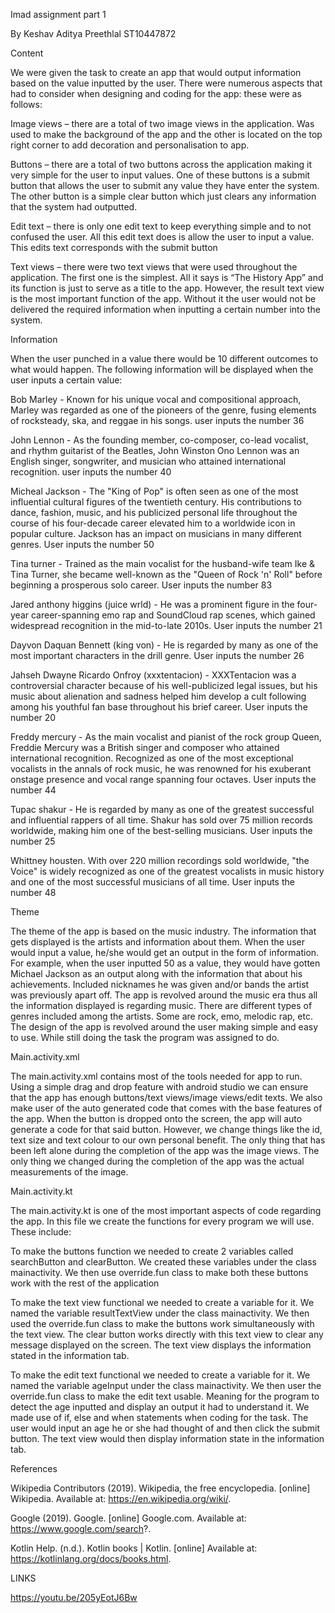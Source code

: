 Imad assignment part 1 

By Keshav Aditya Preethlal ST10447872 

Content 

We were given the task to create an app that would output information based on the value inputted by the user. There were numerous aspects that had to consider when designing and coding for the app: these were as follows: 

Image views – there are a total of two image views in the application. Was used to make the background of the app and the other is located on the top right corner to add decoration and personalisation to app. 

Buttons – there are a total of two buttons across the application making it very simple for the user to input values. One of these buttons is a submit button that allows the user to submit any value they have enter the system. The other button is a simple clear button which just clears any information that the system had outputted. 

Edit text – there is only one edit text to keep everything simple and to not confused the user. All this edit text does is allow the user to input a value. This edits text corresponds with the submit button 

Text views – there were two text views that were used throughout the application. The first one is the simplest. All it says is “The History App” and its function is just to serve as a title to the app. However, the result text view is the most important function of the app. Without it the user would not be delivered the required information when inputting a certain number into the system. 

 

 

 

Information 

When the user punched in a value there would be 10 different outcomes to what would happen. The following information will be displayed when the user inputs a certain value: 

 

Bob Marley - Known for his unique vocal and compositional approach, Marley was regarded as one of the pioneers of the genre, fusing elements of rocksteady, ska, and reggae in his songs.  user inputs the number 36 

John Lennon - As the founding member, co-composer, co-lead vocalist, and rhythm guitarist of the Beatles, John Winston Ono Lennon was an English singer, songwriter, and musician who attained international recognition.  user inputs the number 40  

Micheal Jackson - The "King of Pop" is often seen as one of the most influential cultural figures of the twentieth century. His contributions to dance, fashion, music, and his publicized personal life throughout the course of his four-decade career elevated him to a worldwide icon in popular culture. Jackson has an impact on musicians in many different genres. User inputs the number 50 

Tina turner - Trained as the main vocalist for the husband-wife team Ike & Tina Turner, she became well-known as the "Queen of Rock 'n' Roll" before beginning a prosperous solo career. User inputs the number 83  

Jared anthony higgins (juice wrld) - He was a prominent figure in the four-year career-spanning emo rap and SoundCloud rap scenes, which gained widespread recognition in the mid-to-late 2010s. User inputs the number 21 

Dayvon Daquan Bennett (king von) - He is regarded by many as one of the most important characters in the drill genre. User inputs the number 26 

Jahseh Dwayne Ricardo Onfroy (xxxtentacion) - XXXTentacion was a controversial character because of his well-publicized legal issues, but his music about alienation and sadness helped him develop a cult following among his youthful fan base throughout his brief career. User inputs the number 20  

Freddy mercury - As the main vocalist and pianist of the rock group Queen, Freddie Mercury was a British singer and composer who attained international recognition. Recognized as one of the most exceptional vocalists in the annals of rock music, he was renowned for his exuberant onstage presence and vocal range spanning four octaves. User inputs the number 44  

Tupac shakur - He is regarded by many as one of the greatest successful and influential rappers of all time. Shakur has sold over 75 million records worldwide, making him one of the best-selling musicians. User inputs the number 25 

Whittney housten. With over 220 million recordings sold worldwide, "the Voice" is widely recognized as one of the greatest vocalists in music history and one of the most successful musicians of all time. User inputs the number 48 

Theme 

The theme of the app is based on the music industry. The information that gets displayed is the artists and information about them. When the user would input a value, he/she would get an output in the form of information. For example, when the user inputted 50 as a value, they would have gotten Michael Jackson as an output along with the information that about his achievements. Included nicknames he was given and/or bands the artist was previously apart off. The app is revolved around the music era thus all the information displayed is regarding music. There are different types of genres included among the artists. Some are rock, emo, melodic rap, etc. The design of the app is revolved around the user making simple and easy to use. While still doing the task the program was assigned to do.  

 

Main.activity.xml 

The main.activity.xml contains most of the tools needed for app to run. Using a simple drag and drop feature with android studio we can ensure that the app has enough buttons/text views/image views/edit texts. We also make user of the auto generated code that comes with the base features of the app. When the button is dropped onto the screen, the app will auto generate a code for that said button. However, we change things like the id, text size and text colour to our own personal benefit. The only thing that has been left alone during the completion of the app was the image views. The only thing we changed during the completion of the app was the actual measurements of the image. 

 

 

Main.activity.kt 

The main.activity.kt is one of the most important aspects of code regarding the app. In this file we create the functions for every program we will use. These include: 

To make the buttons function we needed to create 2 variables called searchButton and clearButton. We created these variables under the class mainactivity. We then use override.fun class to make both these buttons work with the rest of the application 

To make the text view functional we needed to create a variable for it. We named the variable resultTextView under the class mainactivity. We then used the override.fun class to make the buttons work simultaneously with the text view. The clear button works directly with this text view to clear any message displayed on the screen. The text view displays the information stated in the information tab.  

To make the edit text functional we needed to create a variable for it. We named the variable ageInput under the class mainactivity. We then user the override.fun class to make the edit text usable. Meaning for the program to detect the age inputted and display an output it had to understand it. We made use of if, else and when statements when coding for the task. The user would input an age he or she had thought of and then click the submit button. The text view would then display information state in the information tab. 

 

References 

Wikipedia Contributors (2019). Wikipedia, the free encyclopedia. [online] Wikipedia. Available at: https://en.wikipedia.org/wiki/. 

 

Google (2019). Google. [online] Google.com. Available at: https://www.google.com/search?. 

 

Kotlin Help. (n.d.). Kotlin books | Kotlin. [online] Available at: https://kotlinlang.org/docs/books.html. 

 

LINKS 

https://youtu.be/205yEotJ6Bw ‌ 
